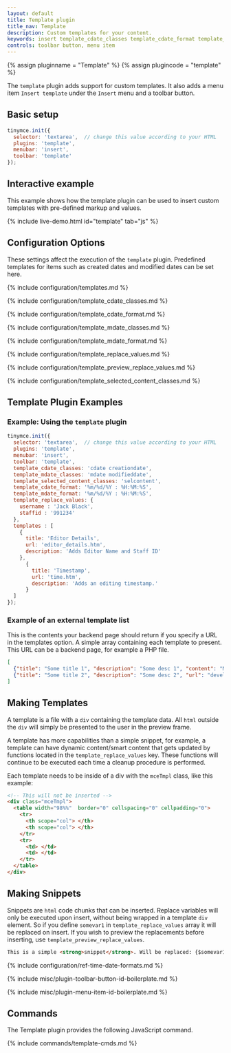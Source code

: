 ```yaml
---
layout: default
title: Template plugin
title_nav: Template
description: Custom templates for your content.
keywords: insert template_cdate_classes template_cdate_format template_mdate_classes template_mdate_format  template_replace_values template_selected_content_classes template_preview_replace_values
controls: toolbar button, menu item
---
```


{% assign pluginname = "Template" %}
{% assign plugincode = "template" %}

The `template` plugin adds support for custom templates. It also adds a menu item `Insert template` under the `Insert` menu and a toolbar button.

## Basic setup

```js
tinymce.init({
  selector: 'textarea',  // change this value according to your HTML
  plugins: 'template',
  menubar: 'insert',
  toolbar: 'template'
});
```

## Interactive example

This example shows how the template plugin can be used to insert custom templates with pre-defined markup and values.

{% include live-demo.html id="template" tab="js" %}

## Configuration Options

These settings affect the execution of the `template` plugin. Predefined templates for items such as created dates and modified dates can be set here.

{% include configuration/templates.md %}

{% include configuration/template_cdate_classes.md %}

{% include configuration/template_cdate_format.md %}

{% include configuration/template_mdate_classes.md %}

{% include configuration/template_mdate_format.md %}

{% include configuration/template_replace_values.md %}

{% include configuration/template_preview_replace_values.md %}

{% include configuration/template_selected_content_classes.md %}

## Template Plugin Examples

### Example: Using the `template` plugin

```js
tinymce.init({
  selector: 'textarea',  // change this value according to your HTML
  plugins: 'template',
  menubar: 'insert',
  toolbar: 'template',
  template_cdate_classes: 'cdate creationdate',
  template_mdate_classes: 'mdate modifieddate',
  template_selected_content_classes: 'selcontent',
  template_cdate_format: '%m/%d/%Y : %H:%M:%S',
  template_mdate_format: '%m/%d/%Y : %H:%M:%S',
  template_replace_values: {
    username : 'Jack Black',
    staffid : '991234'
  },
  templates : [
    {
      title: 'Editor Details',
      url: 'editor_details.htm',
      description: 'Adds Editor Name and Staff ID'
    },
      {
        title: 'Timestamp',
        url: 'time.htm',
        description: 'Adds an editing timestamp.'
      }
  ]
});
```

### Example of an external template list

This is the contents your backend page should return if you specify a URL in the templates option. A simple array containing each template to present. This URL can be a backend page, for example a PHP file.

```json
[
  {"title": "Some title 1", "description": "Some desc 1", "content": "My content"},
  {"title": "Some title 2", "description": "Some desc 2", "url": "development.html"}
]
```

## Making Templates

A template is a file with a `div` containing the template data. All `html` outside the `div` will simply be presented to the user in the preview frame.

A template has more capabilities than a simple snippet, for example, a template can have dynamic content/smart content that gets updated by functions located in the `template_replace_values` key. These functions will continue to be executed each time a cleanup procedure is performed.

Each template needs to be inside of a div with the `mceTmpl` class, like this example:

```html
<!-- This will not be inserted -->
<div class="mceTmpl">
  <table width="98%%"  border="0" cellspacing="0" cellpadding="0">
    <tr>
      <th scope="col"> </th>
      <th scope="col"> </th>
    </tr>
    <tr>
      <td> </td>
      <td> </td>
    </tr>
  </table>
</div>
```

## Making Snippets

Snippets are `html` code chunks that can be inserted. Replace variables will only be executed upon insert, without being wrapped in a template `div` element. So if you define `somevar1` in `template_replace_values` array it will be replaced on insert. If you wish to preview the replacements before inserting, use `template_preview_replace_values`.

```html
This is a simple <strong>snippet</strong>. Will be replaced: {$somevar1}.
```

{% include configuration/ref-time-date-formats.md %}

{% include misc/plugin-toolbar-button-id-boilerplate.md %}

{% include misc/plugin-menu-item-id-boilerplate.md %}

## Commands

The Template plugin provides the following JavaScript command.

{% include commands/template-cmds.md %}
